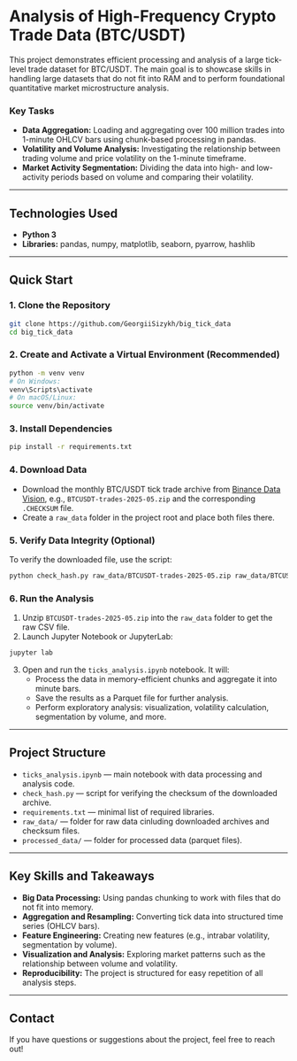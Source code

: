 # Analysis of High-Frequency Crypto Trade Data (BTC/USDT)

This project demonstrates efficient processing and analysis of a large tick-level trade dataset for BTC/USDT. The main goal is to showcase skills in handling large datasets that do not fit into RAM and to perform foundational quantitative market microstructure analysis.

### Key Tasks
- **Data Aggregation:** Loading and aggregating over 100 million trades into 1-minute OHLCV bars using chunk-based processing in pandas.
- **Volatility and Volume Analysis:** Investigating the relationship between trading volume and price volatility on the 1-minute timeframe.
- **Market Activity Segmentation:** Dividing the data into high- and low-activity periods based on volume and comparing their volatility.

---

## Technologies Used
- **Python 3**
- **Libraries:** pandas, numpy, matplotlib, seaborn, pyarrow, hashlib

---

## Quick Start

### 1. Clone the Repository
```bash
git clone https://github.com/GeorgiiSizykh/big_tick_data
cd big_tick_data
```

### 2. Create and Activate a Virtual Environment (Recommended)
```bash
python -m venv venv
# On Windows:
venv\Scripts\activate
# On macOS/Linux:
source venv/bin/activate
```

### 3. Install Dependencies
```bash
pip install -r requirements.txt
```

### 4. Download Data
- Download the monthly BTC/USDT tick trade archive from [Binance Data Vision](https://data.binance.vision/?prefix=data/spot/monthly/trades/BTCUSDT/), e.g., `BTCUSDT-trades-2025-05.zip` and the corresponding `.CHECKSUM` file.
- Create a `raw_data` folder in the project root and place both files there.

### 5. Verify Data Integrity (Optional)
To verify the downloaded file, use the script:
```bash
python check_hash.py raw_data/BTCUSDT-trades-2025-05.zip raw_data/BTCUSDT-trades-2025-05.zip.CHECKSUM
```

### 6. Run the Analysis
1. Unzip `BTCUSDT-trades-2025-05.zip` into the `raw_data` folder to get the raw CSV file.
2. Launch Jupyter Notebook or JupyterLab:
```bash
jupyter lab
```
3. Open and run the `ticks_analysis.ipynb` notebook. It will:
   - Process the data in memory-efficient chunks and aggregate it into minute bars.
   - Save the results as a Parquet file for further analysis.
   - Perform exploratory analysis: visualization, volatility calculation, segmentation by volume, and more.

---

## Project Structure
- `ticks_analysis.ipynb` — main notebook with data processing and analysis code.
- `check_hash.py` — script for verifying the checksum of the downloaded archive.
- `requirements.txt` — minimal list of required libraries.
- `raw_data/` — folder for raw data cinluding downloaded archives and checksum files.
- `processed_data/` — folder for processed data (parquet files).


---

## Key Skills and Takeaways
- **Big Data Processing:** Using pandas chunking to work with files that do not fit into memory.
- **Aggregation and Resampling:** Converting tick data into structured time series (OHLCV bars).
- **Feature Engineering:** Creating new features (e.g., intrabar volatility, segmentation by volume).
- **Visualization and Analysis:** Exploring market patterns such as the relationship between volume and volatility.
- **Reproducibility:** The project is structured for easy repetition of all analysis steps.

---

## Contact
If you have questions or suggestions about the project, feel free to reach out!